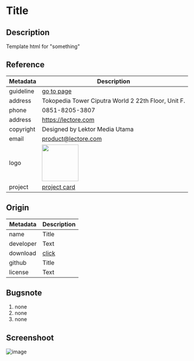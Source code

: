 # Title

## Description
Template html for "something"

## Reference

| Metadata    | Description          |
| ----------- | -------------------- |
| guideline   | <a href="https://github.com/lektor-preview/guideline/" target="_blank"> go to page </a>|
| address     | Tokopedia Tower Ciputra World 2 22th Floor, Unit F. |
| phone       | 0851-8205-3807 |
| address     | https://lectore.com |
| copyright   | Designed by Lektor Media Utama|
| email       | product@lectore.com |
| logo        | <img src="https://lectore.com/img/logo-1720897786.jpg" width="100" height="100"> |
| project     |<a href="#" target="_blank"> project card</a> |


## Origin

| Metadata    | Description          |
| ----------- | -------------------- |
| name        | Title |
| developer   | Text |
| download    | [click]() |
| github      | Title |
| license     | Text |

## Bugsnote
1. none
2. none
3. none

## Screenshoot
![image]()

